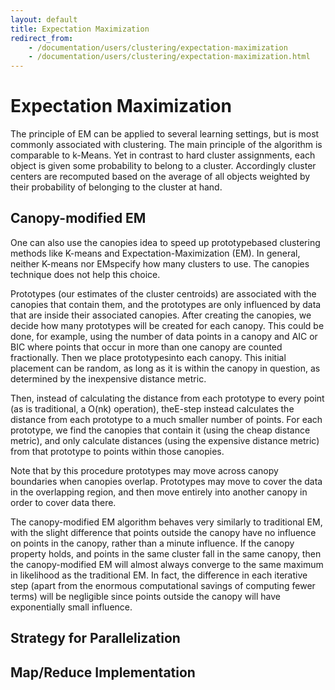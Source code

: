 ```yaml
---
layout: default
title: Expectation Maximization
redirect_from:
    - /documentation/users/clustering/expectation-maximization
    - /documentation/users/clustering/expectation-maximization.html
---
```


<a name="ExpectationMaximization-ExpectationMaximization"></a>
# Expectation Maximization

The principle of EM can be applied to several learning settings, but is
most commonly associated with clustering. The main principle of the
algorithm is comparable to k-Means. Yet in contrast to hard cluster
assignments, each object is given some probability to belong to a cluster.
Accordingly cluster centers are recomputed based on the average of all
objects weighted by their probability of belonging to the cluster at hand.

<a name="ExpectationMaximization-Canopy-modifiedEM"></a>
## Canopy-modified EM

One can also use the canopies idea to speed up prototypebased clustering
methods like K-means and Expectation-Maximization (EM). In general, neither
K-means nor EMspecify how many clusters to use. The canopies technique does
not help this choice.

Prototypes (our estimates of the cluster centroids) are associated with the
canopies that contain them, and the prototypes are only influenced by data
that are inside their associated canopies. After creating the canopies, we
decide how many prototypes will be created for each canopy. This could be
done, for example, using the number of data points in a canopy and AIC or
BIC where points that occur in more than one canopy are counted
fractionally. Then we place prototypesinto each canopy. This initial
placement can be random, as long as it is within the canopy in question, as
determined by the inexpensive distance metric.

Then, instead of calculating the distance from each prototype to every
point (as is traditional, a O(nk) operation), theE-step instead calculates
the distance from each prototype to a much smaller number of points. For
each prototype, we find the canopies that contain it (using the cheap
distance metric), and only calculate distances (using the expensive
distance metric) from that prototype to points within those canopies.

Note that by this procedure prototypes may move across canopy boundaries
when canopies overlap. Prototypes may move to cover the data in the
overlapping region, and then move entirely into another canopy in order to
cover data there.

The canopy-modified EM algorithm behaves very similarly to traditional EM,
with the slight difference that points outside the canopy have no influence
on points in the canopy, rather than a minute influence. If the canopy
property holds, and points in the same cluster fall in the same canopy,
then the canopy-modified EM will almost always converge to the same maximum
in likelihood as the traditional EM. In fact, the difference in each
iterative step (apart from the enormous computational savings of computing
fewer terms) will be negligible since points outside the canopy will have
exponentially small influence.

<a name="ExpectationMaximization-StrategyforParallelization"></a>
## Strategy for Parallelization

<a name="ExpectationMaximization-Map/ReduceImplementation"></a>
## Map/Reduce Implementation
